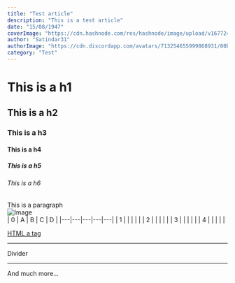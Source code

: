 ```yaml
---
title: "Test article"
description: "This is a test article"
date: "15/08/1947"
coverImage: "https://cdn.hashnode.com/res/hashnode/image/upload/v1677245130290/fd97fd66-d9dd-4723-bad6-c185240a4d05.png?w=1600&h=840&fit=crop&crop=entropy&auto=compress,format&format=webp"
author: "Satindar31"
authorImage: "https://cdn.discordapp.com/avatars/713254655999868931/80b66fbc659acf9d65eb4464e30ef365.webp?size=4096"
category: "Test"
---
```

# This is a h1
## This is a h2
### This is a h3
#### This is a h4
##### This is a h5
###### This is a h6
This is a paragraph  
![Image](https://cdn.discordapp.com/avatars/713254655999868931/80b66fbc659acf9d65eb4464e30ef365.webp?size=4096)  
| 0 | A | B | C | D |
|---|---|---|---|---|
| 1 |   |   |   |   |
| 2 |   |   |   |   |
| 3 |   |   |   |   |
| 4 |   |   |   |   |
  
<a href="https://google.com">HTML a tag</a>
  
---

Divider

---
And much more...